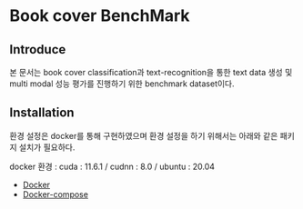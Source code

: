 # Book cover BenchMark

## Introduce
본 문서는 book cover classification과 text-recognition을 통한 text data 생성 및 multi modal 성능 평가를 진행하기 위한 benchmark dataset이다.

## Installation
환경 설정은 docker를 통해 구현하였으며 환경 설정을 하기 위해서는 아래와 같은 패키지 설치가 필요하다.

docker 환경 : cuda : 11.6.1 / cudnn : 8.0 / ubuntu : 20.04
* [Docker](https://docs.docker.com/engine/install/ubuntu/)
* [Docker-compose](https://docs.docker.com/compose/install/)


```python

```

